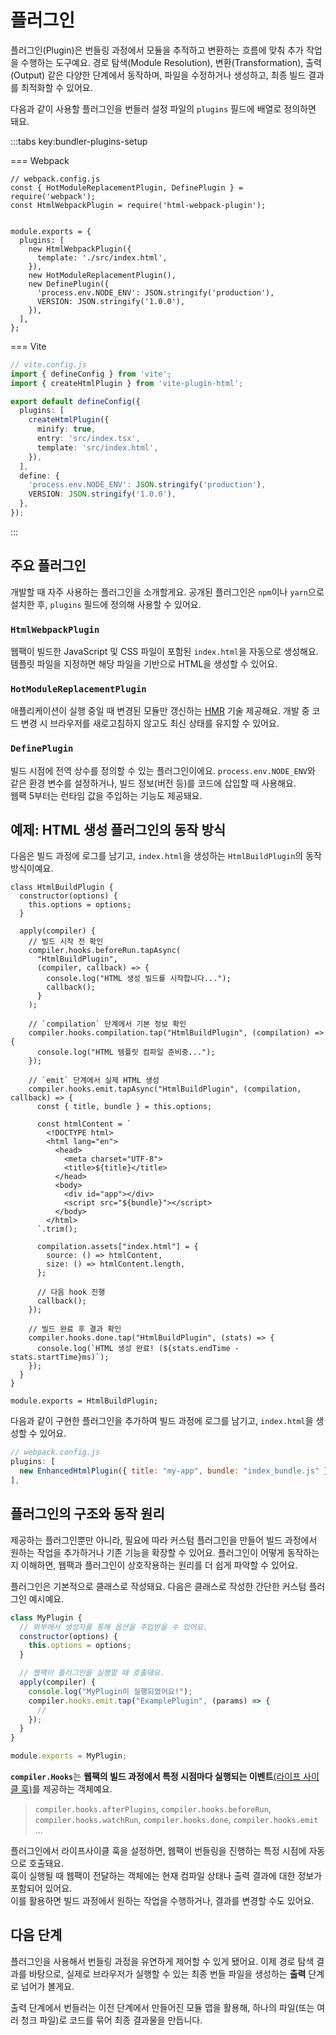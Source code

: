 # 플러그인

플러그인(Plugin)은 번들링 과정에서 모듈을 추적하고 변환하는 흐름에 맞춰 추가 작업을 수행하는 도구예요.
경로 탐색(Module Resolution), 변환(Transformation), 출력(Output) 같은 다양한 단계에서 동작하며, 파일을 수정하거나 생성하고, 최종 빌드 결과를 최적화할 수 있어요.

다음과 같이 사용할 플러그인을 번들러 설정 파일의 `plugins` 필드에 배열로 정의하면 돼요.

:::tabs key:bundler-plugins-setup

=== Webpack

```tsx
// webpack.config.js
const { HotModuleReplacementPlugin, DefinePlugin } = require('webpack');
const HtmlWebpackPlugin = require('html-webpack-plugin');


module.exports = {
  plugins: [
    new HtmlWebpackPlugin({
      template: './src/index.html',
    }),
    new HotModuleReplacementPlugin(),
    new DefinePlugin({
      'process.env.NODE_ENV': JSON.stringify('production'),
      VERSION: JSON.stringify('1.0.0'),
    }),
  ],
};
```

=== Vite

```ts
// vite.config.js
import { defineConfig } from 'vite';
import { createHtmlPlugin } from 'vite-plugin-html';

export default defineConfig({
  plugins: [
    createHtmlPlugin({
      minify: true,
      entry: 'src/index.tsx',
      template: 'src/index.html',
    }),
  ],
  define: {
    'process.env.NODE_ENV': JSON.stringify('production'),
    VERSION: JSON.stringify('1.0.0'),
  },
});
```

:::


## 주요 플러그인

개발할 때 자주 사용하는 플러그인을 소개할게요. 공개된 플러그인은 `npm`이나 `yarn`으로 설치한 후, `plugins` 필드에 정의해 사용할 수 있어요.

### `HtmlWebpackPlugin`

웹팩이 빌드한 JavaScript 및 CSS 파일이 포함된 `index.html`을 자동으로 생성해요.  
템플릿 파일을 지정하면 해당 파일을 기반으로 HTML을 생성할 수 있어요.

### `HotModuleReplacementPlugin`

애플리케이션이 실행 중일 때 변경된 모듈만 갱신하는 [HMR](../dev/hmr.md) 기술 제공해요. 개발 중 코드 변경 시 브라우저를 새로고침하지 않고도 최신 상태를 유지할 수 있어요.

### `DefinePlugin`

빌드 시점에 전역 상수를 정의할 수 있는 플러그인이에요. `process.env.NODE_ENV`와 같은 환경 변수를 설정하거나, 빌드 정보(버전 등)를 코드에 삽입할 때 사용해요.  
웹팩 5부터는 런타임 값을 주입하는 기능도 제공돼요.

## 예제: HTML 생성 플러그인의 동작 방식

다음은 빌드 과정에 로그를 남기고, `index.html`을 생성하는 `HtmlBuildPlugin`의 동작방식이예요.

```tsx
class HtmlBuildPlugin {
  constructor(options) {
    this.options = options;
  }

  apply(compiler) {
    // 빌드 시작 전 확인
    compiler.hooks.beforeRun.tapAsync(
      "HtmlBuildPlugin",
      (compiler, callback) => {
        console.log("HTML 생성 빌드를 시작합니다...");
        callback();
      }
    );

    // `compilation` 단계에서 기본 정보 확인
    compiler.hooks.compilation.tap("HtmlBuildPlugin", (compilation) => {
      console.log("HTML 템플릿 컴파일 준비중...");
    });

    // `emit` 단계에서 실제 HTML 생성
    compiler.hooks.emit.tapAsync("HtmlBuildPlugin", (compilation, callback) => {
      const { title, bundle } = this.options;

      const htmlContent = `
        <!DOCTYPE html>
        <html lang="en">
          <head>
            <meta charset="UTF-8">
            <title>${title}</title>
          </head>
          <body>
            <div id="app"></div>
            <script src="${bundle}"></script>
          </body>
        </html>
      `.trim();

      compilation.assets["index.html"] = {
        source: () => htmlContent,
        size: () => htmlContent.length,
      };

      // 다음 hook 진행
      callback();
    });

    // 빌드 완료 후 결과 확인
    compiler.hooks.done.tap("HtmlBuildPlugin", (stats) => {
      console.log(`HTML 생성 완료! (${stats.endTime - stats.startTime}ms)`);
    });
  }
}

module.exports = HtmlBuildPlugin;
```

다음과 같이 구현한 플러그인을 추가하여 빌드 과정에 로그를 남기고, `index.html`을 생성할 수 있어요.

```jsx
// webpack.config.js
plugins: [
  new EnhancedHtmlPlugin({ title: "my-app", bundle: "index_bundle.js" }),
],
```

## 플러그인의 구조와 동작 원리

제공하는 플러그인뿐만 아니라, 필요에 따라 커스텀 플러그인을 만들어 빌드 과정에서 원하는 작업을 추가하거나 기존 기능을 확장할 수 있어요. 플러그인이 어떻게 동작하는지 이해하면, 웹팩과 플러그인이 상호작용하는 원리를 더 쉽게 파악할 수 있어요.

플러그인은 기본적으로 클래스로 작성돼요. 다음은 클래스로 작성한 간단한 커스텀 플러그인 예시예요.

```js
class MyPlugin {
  // 외부에서 생성자를 통해 옵션을 주입받을 수 있어요.
  constructor(options) {
    this.options = options;
  }

  // 웹팩이 플러그인을 실행할 때 호출돼요.
  apply(compiler) {
    console.log("MyPlugin이 실행되었어요!");
    compiler.hooks.emit.tap("ExamplePlugin", (params) => {
      //
    });
  }
}

module.exports = MyPlugin;
```

<b>`compiler.Hooks`</b>는 **웹팩의 빌드 과정에서 특정 시점마다 실행되는 이벤트**[(라이프 사이클 훅)](https://webpack.kr/api/compiler-hooks/#hooks)를 제공하는 객체예요.

> `compiler.hooks.afterPlugins`, `compiler.hooks.beforeRun`, `compiler.hooks.watchRun`, `compiler.hooks.done`, `compiler.hooks.emit` ...

플러그인에서 라이프사이클 훅을 설정하면, 웹팩이 번들링을 진행하는 특정 시점에 자동으로 호출돼요.  
훅이 실행될 때 웹팩이 전달하는 객체에는 현재 컴파일 상태나 출력 결과에 대한 정보가 포함되어 있어요.  
이를 활용하면 빌드 과정에서 원하는 작업을 수행하거나, 결과를 변경할 수도 있어요.

## 다음 단계
플러그인을 사용해서 번들링 과정을 유연하게 제어할 수 있게 됐어요.
이제 경로 탐색 결과를 바탕으로, 실제로 브라우저가 실행할 수 있는 최종 번들 파일을 생성하는 **출력** 단계로 넘어가 볼게요.

출력 단계에서 번들러는 이전 단계에서 만들어진 모듈 맵을 활용해, 하나의 파일(또는 여러 청크 파일)로 코드를 묶어 최종 결과물을 만듭니다.